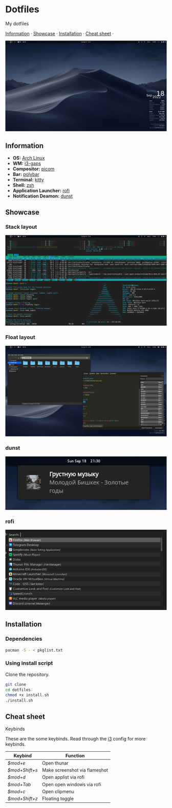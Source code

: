 # Dotfiles  

My dotfiles

[Information](#information) ·
[Showcase](#showcase) ·
[Installation](#installation) ·
[Cheat sheet](#cheat-sheet) ·

![main](https://github.com/kivyfreakt/dotfiles/blob/main/screenshots/1.png)

## Information

- **OS:** [Arch Linux](https://archlinux.org)
- **WM:** [i3-gaps](https://github.com/Airblader/i3)
- **Compositor:** [picom](https://github.com/yshui/picom)
- **Bar:** [polybar](https://github.com/polybar/polybar)
- **Terminal:** [kitty](https://github.com/kovidgoyal/kitty)
- **Shell:** [zsh](https://www.zsh.org/)
- **Application Launcher:** [rofi](https://github.com/davatorium/rofi)
- **Notification Deamon:** [dunst](https://github.com/dunst-project/dunst)

## Showcase

### Stack layout
![main](https://github.com/kivyfreakt/dotfiles/blob/main/screenshots/2.png)

### Float layout
![main](https://github.com/kivyfreakt/dotfiles/blob/main/screenshots/3.png)

### dunst
![main](https://github.com/kivyfreakt/dotfiles/blob/main/screenshots/4.png)

### rofi
![main](https://github.com/kivyfreakt/dotfiles/blob/main/screenshots/5.png)

## Installation

### Dependencies
```sh
pacman -S - < pkglist.txt
```

### Using install script 

Clone the repository.
```sh
git clone
cd dotfiles
chmod +x install.sh
./install.sh
```

## Cheat sheet

Keybinds

These are the some keybinds. Read through the [i3](./config/i3/config) config for more keybinds.

|        Keybind         |                 Function                 |
| ---------------------- | ---------------------------------------- |
| *$mod+e*               | Open thunar                              |
| *$mod+Shift+s*         | Make screenshot via flameshot            |
| *$mod+d*               | Open applist via rofi                    |
| *$mod+Tab*             | Open open windows via rofi               |
| *$mod+c*               | Open clipmenu                            |
| *$mod+Shift+z*         | Floating toggle                          |
